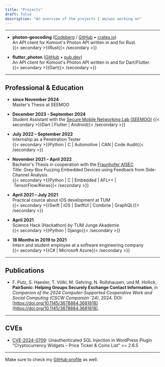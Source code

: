 ```yaml
---
title: "Projects"
draft: false
description: "An overview of the projects I am/was working on"
---
```


---

- **photon-geocoding** ([Codeberg](https://codeberg.org/vollkorntomate/photon-geocoding-rs) / [GitHub](https://github.com/vollkorntomate/photon-geocoding-rs) • [crates.io](https://crates.io/crates/photon-geocoding)) \
An API client for Komoot's Photon API written in and for Rust. \
{{< secondary >}}Rust{{< /secondary >}}

- **flutter_photon** ([GitHub](https://github.com/vollkorntomate/flutter-photon/) • [pub.dev](https://pub.dev/packages/flutter_photon)) \
An API client for Komoot's Photon API written in and for Dart/Flutter. \
{{< secondary >}}Dart{{< /secondary >}}

---

## Professional & Education

- **since November 2024**  
Master's Thesis at SEEMOO

- **December 2023 - September 2024** \
Student Assistant with the [Secure Mobile Networking Lab (SEEMOO)](https://www.seemoo.tu-darmstadt.de/)
{{< secondary >}}Dart | Flutter | Android{{< /secondary >}}

- **July 2022 – September 2022** \
Internship as a Penetration Tester \
{{< secondary >}}Python | C | Automotive | CAN | Code Audit{{< /secondary >}}

- **November 2021 – April 2022** \
Bachelor's Thesis in cooperation with the [Fraunhofer AISEC](https://www.aisec.fraunhofer.de/en.html) \
Title: Grey-Box Fuzzing Embedded Devices using Feedback from Side-Channel Analysis \
{{< secondary >}}Python | C | Embedded | AFL++ | TensorFlow/Keras{{< /secondary >}}

- **April 2021 – July 2021** \
Practical cource about iOS development at TUM \
{{< secondary >}}Swift | iOS | SwiftUI | Combine | GraphQL{{< /secondary >}}

- **April 2021** \
Science Hack (Hackathon) by TUM Junge Akademie \
{{< secondary >}}Python | Django{{< /secondary >}}

- **18 Months in 2019 to 2021** \
Intern and student employee at a software engineering company \
{{< secondary >}}C# | Microsoft Azure{{< /secondary >}}

---

## Publications

- F. Putz, S. Haesler, T. Völkl, M. Gehring, N. Rollshausen, und M. Hollick, **PairSonic: Helping Groups Securely Exchange Contact Information**, in *Companion of the 2024 Computer-Supported Cooperative Work and Social Computing (CSCW Companion '24)*, 2024. DOI: [https://doi.org/10.1145/3678884.3681818](https://doi.org/10.1145/3678884.3681818).

---

## CVEs

- [CVE-2024-0709](https://www.cve.org/CVERecord?id=CVE-2024-0709): Unauthenticated SQL Injection in WordPress Plugin "Cryptocurrency Widgets – Price Ticker & Coins List" <= 2.6.5

---

Make sure to check my [GitHub profile](https://github.com/vollkorntomate) as well.

